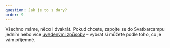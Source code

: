 ```yaml
---
question: Jak je to s dary?
order: 9
---
```

Všechno máme, něco i dvakrát. Pokud chcete, zapojte se do Svatbarcampu jedním nebo více [uvedenými způsoby](#get-involved) – vybrat si můžete podle toho, co je vám příjemné. 
